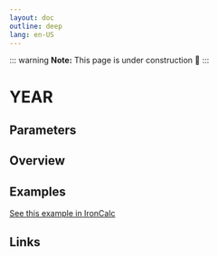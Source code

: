 ```yaml
---
layout: doc
outline: deep
lang: en-US
---
```


::: warning
**Note:** This page is under construction 🚧
:::

# YEAR

## Parameters

## Overview

## Examples

[See this example in IronCalc](https://app.ironcalc.com/?filename=year)

## Links